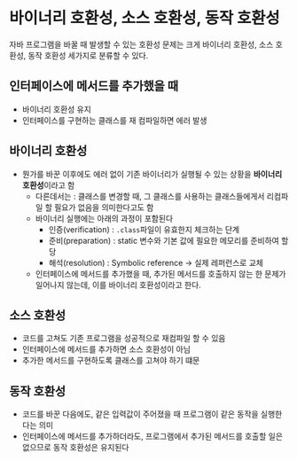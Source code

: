 # 바이너리 호환성, 소스 호환성, 동작 호환성 
자바 프로그램을 바꿀 때 발생할 수 있는 호환성 문제는 크게 바이너리 호환성, 소스 호환성, 동작 호환성 세가지로 분류할 수 있다. 

## 인터페이스에 메서드를 추가했을 때
- 바이너리 호환성 유지
- 인터페이스를 구현하는 클래스를 재 컴파일하면 에러 발생

## 바이너리 호환성
- 뭔가를 바꾼 이후에도 에러 없이 기존 바이너리가 실행될 수 있는 상황을 **바이너리 호환성**이라고 함 
  - 다른데서는 : 클래스를 변경할 때, 그 클래스를 사용하는 클래스들에게서 리컴파일 할 필요가 없음을 의미한다고도 함 
  - 바이너리 실행에는 아래의 과정이 포함된다 
    - 인증(verification) : `.class`파일이 유효한지 체크하는 단계 
    - 준비(preparation) : static 변수와 기본 값에 필요한 메모리를 준비하여 할당 
    - 해석(resolution) : Symbolic reference -> 실제 레퍼런스로 교체 
  - 인터페이스에 메서드를 추가했을 때, 추가된 메서드를 호출하지 않는 한 문제가 일어나지 않는데, 이를 바이너리 호환성이라고 한다.
    

## 소스 호환성
- 코드를 고쳐도 기존 프로그램을 성공적으로 재컴파일 할 수 있음 
- 인터페이스에 메서드를 추가하면 소스 호환성이 아님
- 추가한 메서드를 구현하도록 클래스를 고쳐야 하기 떄문 


## 동작 호환성
- 코드를 바꾼 다음에도, 같은 입력값이 주어졌을 때 프로그램이 같은 동작을 실행한다는 의미 
- 인터페이스에 메서드를 추가하더라도, 프로그램에서 추가된 메서드를 호출할 일은 없으므로 동작 호환성은 유지된다 